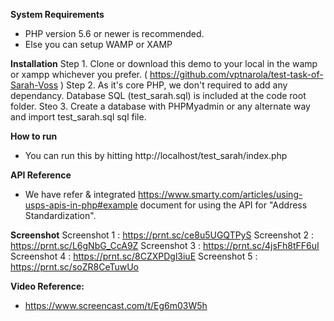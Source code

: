 **System Requirements**
- PHP version 5.6 or newer is recommended.
- Else you can setup WAMP or XAMP  

**Installation**
Step 1. Clone or download this demo to your local in the wamp or xampp whichever you prefer. ( https://github.com/vptnarola/test-task-of-Sarah-Voss )
Step 2. As it's core PHP, we don't required to add any dependancy. Database SQL (test_sarah.sql) is included at the code root folder. 
Steo 3. Create a database with PHPMyadmin or any alternate way and import test_sarah.sql sql file.

**How to run**
- You can run this by hitting http://localhost/test_sarah/index.php

**API Reference**
- We have refer & integrated https://www.smarty.com/articles/using-usps-apis-in-php#example document for using the API for "Address Standardization".

**Screenshot**
Screenshot 1 : https://prnt.sc/ce8u5UGQTPyS
Screenshot 2 : https://prnt.sc/L6gNbG_CcA9Z
Screenshot 3 : https://prnt.sc/4jsFh8tFF6uI
Screenshot 4 : https://prnt.sc/8CZXPDgl3iuE
Screenshot 5 : https://prnt.sc/soZR8CeTuwUo

**Video Reference:**
- https://www.screencast.com/t/Eg6m03W5h
